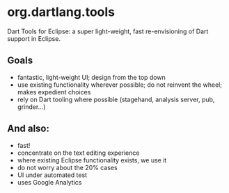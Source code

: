 org.dartlang.tools
==================

Dart Tools for Eclipse:
a super light-weight, fast re-envisioning of Dart support in Eclipse.

## Goals
- fantastic, light-weight UI; design from the top down
- use existing functionality wherever possible; do not reinvent the wheel; makes expedient choices
- rely on Dart tooling where possible (stagehand, analysis server, pub, grinder…)

## And also:
- fast!
- concentrate on the text editing experience
- where existing Eclipse functionality exists, we use it
- do not worry about the 20% cases
- UI under automated test
- uses Google Analytics

